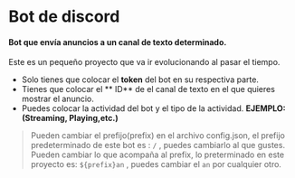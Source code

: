 # Bot de discord
#### Bot que envía anuncios a un canal de texto determinado.

Este es un pequeño proyecto que va ir evolucionando al pasar el tiempo.

- Solo tienes que colocar el **token** del bot en su respectiva parte.
- Tienes que colocar el ** ID** de el canal de texto en el que quieres mostrar el anuncio.
- Puedes colocar la actividad del bot y el tipo de la actividad. **EJEMPLO: (Streaming, Playing,etc.)**

>  Pueden cambiar el prefijo(prefix) en el archivo config.json, el prefijo predeterminado de este bot es : `/` , puedes cambiarlo al que gustes.
Pueden cambiar lo que acompaña al prefix, lo preterminado en este proyecto es: `${prefix}an` , puedes cambiar el `an` por cualquier otro.
